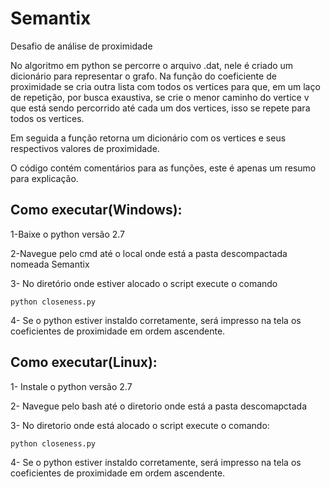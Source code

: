 # Semantix
Desafio de análise de proximidade 

No algoritmo em python se percorre o arquivo .dat, nele é criado um dicionário para representar o grafo.
Na função do coeficiente de proximidade se cria outra lista com todos os vertices para que, em um laço de repetição, por busca exaustiva, se crie o menor caminho do vertice v que está sendo percorrido até cada um dos vertices, isso se repete para todos os vertices.

Em seguida a função retorna um dicionário com os vertices e seus respectivos valores de proximidade.

O código contém comentários para as funções, este é apenas um resumo para explicação.

## Como executar(Windows):

1-Baixe o python versão 2.7

2-Navegue pelo cmd até o local onde está a pasta descompactada nomeada Semantix

3- No diretório onde estiver alocado o script execute o comando
```
python closeness.py
```
4- Se o python estiver instaldo corretamente, será impresso na tela os coeficientes de proximidade em ordem ascendente.

## Como executar(Linux):

1- Instale o python versão 2.7

2- Navegue pelo bash até o diretorio onde está a pasta descomapctada

3- No diretorio onde está alocado o script execute o comando: 
```
python closeness.py
```

4- Se o python estiver instaldo corretamente, será impresso na tela os coeficientes de proximidade em ordem ascendente.
